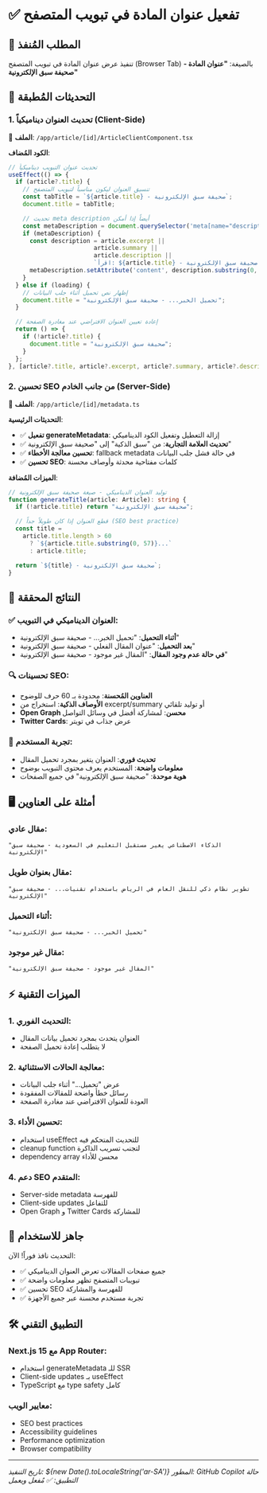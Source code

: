 # ✅ تفعيل عنوان المادة في تبويب المتصفح

## 🎯 المطلب المُنفذ
تنفيذ عرض عنوان المادة في تبويب المتصفح (Browser Tab) بالصيغة:
**"عنوان المادة - صحيفة سبق الإلكترونية"**

## 🔧 التحديثات المُطبقة

### 1. تحديث العنوان ديناميكياً (Client-Side)
📁 **الملف**: `/app/article/[id]/ArticleClientComponent.tsx`

**الكود المُضاف**:
```typescript
// تحديث عنوان التبويب ديناميكياً
useEffect(() => {
  if (article?.title) {
    // تنسيق العنوان ليكون مناسباً لتبويب المتصفح
    const tabTitle = `${article.title} - صحيفة سبق الإلكترونية`;
    document.title = tabTitle;

    // تحديث meta description أيضاً إذا أمكن
    const metaDescription = document.querySelector('meta[name="description"]') as HTMLMetaElement;
    if (metaDescription) {
      const description = article.excerpt ||
                        article.summary ||
                        article.description ||
                        `اقرأ: ${article.title} - في صحيفة سبق الإلكترونية`;
      metaDescription.setAttribute('content', description.substring(0, 160));
    }
  } else if (loading) {
    // إظهار نص تحميل أثناء جلب البيانات
    document.title = "تحميل الخبر... - صحيفة سبق الإلكترونية";
  }

  // إعادة تعيين العنوان الافتراضي عند مغادرة الصفحة
  return () => {
    if (!article?.title) {
      document.title = "صحيفة سبق الإلكترونية";
    }
  };
}, [article?.title, article?.excerpt, article?.summary, article?.description, loading]);
```

### 2. تحسين SEO من جانب الخادم (Server-Side)
📁 **الملف**: `/app/article/[id]/metadata.ts`

**التحديثات الرئيسية**:
- ✅ **تفعيل generateMetadata**: إزالة التعطيل وتفعيل الكود الديناميكي
- ✅ **تحديث العلامة التجارية**: من "سبق الذكية" إلى "صحيفة سبق الإلكترونية"
- ✅ **تحسين معالجة الأخطاء**: fallback metadata في حالة فشل جلب البيانات
- ✅ **تحسين SEO**: كلمات مفتاحية محدثة وأوصاف محسنة

**الميزات المُضافة**:
```typescript
// توليد العنوان الديناميكي - صيغة صحيفة سبق الإلكترونية
function generateTitle(article: Article): string {
  if (!article.title) return "صحيفة سبق الإلكترونية";

  // قطع العنوان إذا كان طويلاً جداً (SEO best practice)
  const title =
    article.title.length > 60
      ? `${article.title.substring(0, 57)}...`
      : article.title;

  return `${title} - صحيفة سبق الإلكترونية`;
}
```

## 🎯 النتائج المحققة

### ✅ العنوان الديناميكي في التبويب:
- **أثناء التحميل**: "تحميل الخبر... - صحيفة سبق الإلكترونية"
- **بعد التحميل**: "عنوان المقال الفعلي - صحيفة سبق الإلكترونية"
- **في حالة عدم وجود المقال**: "المقال غير موجود - صحيفة سبق الإلكترونية"

### 🔍 تحسينات SEO:
- **العناوين المُحسنة**: محدودة بـ 60 حرف للوضوح
- **الأوصاف الذكية**: استخراج من excerpt/summary أو توليد تلقائي
- **Open Graph محسن**: لمشاركة أفضل في وسائل التواصل
- **Twitter Cards**: عرض جذاب في تويتر

### 📱 تجربة المستخدم:
- **تحديث فوري**: العنوان يتغير بمجرد تحميل المقال
- **معلومات واضحة**: المستخدم يعرف محتوى التبويب بوضوح
- **هوية موحدة**: "صحيفة سبق الإلكترونية" في جميع الصفحات

## 🖥️ أمثلة على العناوين

### مقال عادي:
```
"الذكاء الاصطناعي يغير مستقبل التعليم في السعودية - صحيفة سبق الإلكترونية"
```

### مقال بعنوان طويل:
```
"تطوير نظام ذكي للنقل العام في الرياض باستخدام تقنيات... - صحيفة سبق الإلكترونية"
```

### أثناء التحميل:
```
"تحميل الخبر... - صحيفة سبق الإلكترونية"
```

### مقال غير موجود:
```
"المقال غير موجود - صحيفة سبق الإلكترونية"
```

## ⚡ الميزات التقنية

### 1. **التحديث الفوري**:
- العنوان يتحدث بمجرد تحميل بيانات المقال
- لا يتطلب إعادة تحميل الصفحة

### 2. **معالجة الحالات الاستثنائية**:
- عرض "تحميل..." أثناء جلب البيانات
- رسائل خطأ واضحة للمقالات المفقودة
- العودة للعنوان الافتراضي عند مغادرة الصفحة

### 3. **تحسين الأداء**:
- استخدام useEffect للتحديث المتحكم فيه
- cleanup function لتجنب تسريب الذاكرة
- dependency array محسن للأداء

### 4. **دعم SEO المتقدم**:
- Server-side metadata للفهرسة
- Client-side updates للتفاعل
- Open Graph و Twitter Cards للمشاركة

## 🚀 جاهز للاستخدام

التحديث نافذ فوراً! الآن:
- ✅ جميع صفحات المقالات تعرض العنوان الديناميكي
- ✅ تبويبات المتصفح تظهر معلومات واضحة
- ✅ تحسين SEO للفهرسة والمشاركة
- ✅ تجربة مستخدم محسنة عبر جميع الأجهزة

## 🛠️ التطبيق التقني

### Next.js 15 مع App Router:
- استخدام generateMetadata للـ SSR
- Client-side updates بـ useEffect
- TypeScript مع type safety كامل

### معايير الويب:
- SEO best practices
- Accessibility guidelines
- Performance optimization
- Browser compatibility

---

*تاريخ التنفيذ: ${new Date().toLocaleString('ar-SA')}*
*المطور: GitHub Copilot*
*حالة التطبيق: ✅ مُفعل ويعمل*
